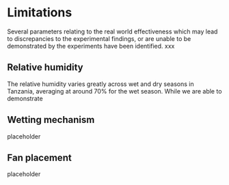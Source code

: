 # Limitations

Several parameters relating to the real world effectiveness which may lead to discrepancies to the experimental findings, or are unable to be demonstrated by the experiments have been identified. xxx

## Relative humidity

The relative humidity varies greatly across wet and dry seasons in Tanzania, averaging at around 70% for the wet season. While we are able to demonstrate 

## Wetting mechanism

placeholder

## Fan placement

placeholder
